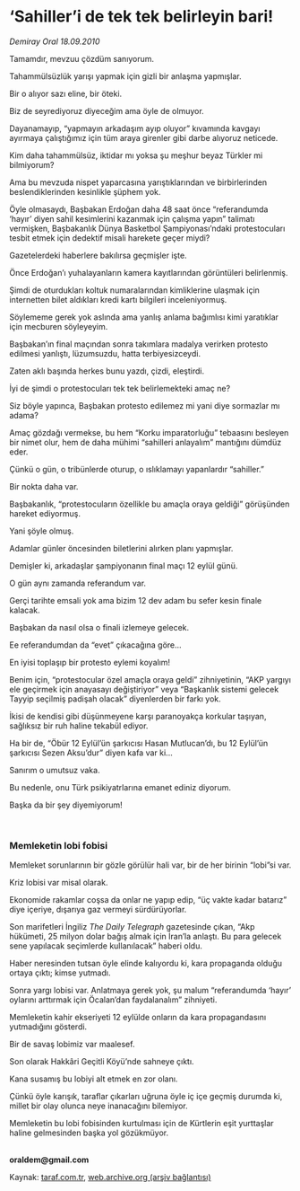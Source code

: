# ‘Sahiller’i de tek tek belirleyin bari!

*Demiray Oral 18.09.2010*

<div class="yazi"><p>Tamamdır, mevzuu çözdüm sanıyorum.</p>
<p>Tahammülsüzlük yarışı yapmak için gizli bir anlaşma yapmışlar.</p>
<p>Bir o alıyor sazı eline, bir öteki.</p>
<p>Biz de seyrediyoruz diyeceğim ama öyle de olmuyor.</p>
<p>Dayanamayıp, “yapmayın arkadaşım ayıp oluyor” kıvamında kavgayı ayırmaya çalıştığımız için tüm araya girenler gibi darbe alıyoruz neticede.</p>
<p>Kim daha tahammülsüz, iktidar mı yoksa şu meşhur beyaz Türkler mi bilmiyorum?</p>
<p>Ama bu mevzuda nispet yaparcasına yarıştıklarından ve birbirlerinden beslendiklerinden kesinlikle şüphem yok.</p>
<p>Öyle olmasaydı, Başbakan Erdoğan daha 48 saat önce “referandumda ‘hayır’ diyen sahil kesimlerini kazanmak için çalışma yapın” talimatı vermişken, Başbakanlık Dünya Basketbol Şampiyonası’ndaki protestocuları tesbit etmek için dedektif misali harekete geçer miydi?</p>
<p>Gazetelerdeki haberlere bakılırsa geçmişler işte.</p>
<p>Önce Erdoğan’ı yuhalayanların kamera kayıtlarından görüntüleri belirlenmiş.</p>
<p>Şimdi de oturdukları koltuk numaralarından kimliklerine ulaşmak için internetten bilet aldıkları kredi kartı bilgileri inceleniyormuş.</p>
<p>Söylememe gerek yok aslında ama yanlış anlama bağımlısı kimi yaratıklar için mecburen söyleyeyim.</p>
<p>Başbakan’ın final maçından sonra takımlara madalya verirken protesto edilmesi yanlıştı, lüzumsuzdu, hatta terbiyesizceydi.</p>
<p>Zaten aklı başında herkes bunu yazdı, çizdi, eleştirdi.</p>
<p>İyi de şimdi o protestocuları tek tek belirlemekteki amaç ne?</p>
<p>Siz böyle yapınca, Başbakan protesto edilemez mi yani diye sormazlar mı adama?</p>
<p>Amaç gözdağı vermekse, bu hem “Korku imparatorluğu” tebaasını besleyen bir nimet olur, hem de daha mühimi “sahilleri anlayalım” mantığını dümdüz eder.</p>
<p>Çünkü o gün, o tribünlerde oturup, o ıslıklamayı yapanlardır “sahiller.”</p>
<p>Bir nokta daha var.</p>
<p>Başbakanlık, “protestocuların özellikle bu amaçla oraya geldiği” görüşünden hareket ediyormuş.</p>
<p>Yani şöyle olmuş.</p>
<p>Adamlar günler öncesinden biletlerini alırken planı yapmışlar.</p>
<p>Demişler ki, arkadaşlar şampiyonanın final maçı 12 eylül günü.</p>
<p>O gün aynı zamanda referandum var.</p>
<p>Gerçi tarihte emsali yok ama bizim 12 dev adam bu sefer kesin finale kalacak.</p>
<p>Başbakan da nasıl olsa o finali izlemeye gelecek.</p>
<p>Ee referandumdan da “evet” çıkacağına göre...</p>
<p>En iyisi toplaşıp bir protesto eylemi koyalım!</p>
<p>Benim için, “protestocular özel amaçla oraya geldi” zihniyetinin, “AKP yargıyı ele geçirmek için anayasayı değiştiriyor” veya “Başkanlık sistemi gelecek Tayyip seçilmiş padişah olacak” diyenlerden bir farkı yok.</p>
<p>İkisi de kendisi gibi düşünmeyene karşı paranoyakça korkular taşıyan, sağlıksız bir ruh haline tekabül ediyor.</p>
<p>Ha bir de, “Öbür 12 Eylül’ün şarkıcısı Hasan Mutlucan’dı, bu 12 Eylül’ün şarkıcısı Sezen Aksu’dur” diyen kafa var ki...</p>
<p>Sanırım o umutsuz vaka.</p>
<p>Bu nedenle, onu Türk psikiyatrlarına emanet ediniz diyorum.</p>
<p>Başka da bir şey diyemiyorum!</p>
<p><b> </b></p>
<h3>Memleketin lobi fobisi</h3>
<p>Memleket sorunlarının bir gözle görülür hali var, bir de her birinin “lobi”si var.</p>
<p>Kriz lobisi var misal olarak.</p>
<p>Ekonomide rakamlar coşsa da onlar ne yapıp edip, “üç vakte kadar batarız” diye içeriye, dışarıya gaz vermeyi sürdürüyorlar.</p>
<p>Son marifetleri İngiliz <i>The Daily Telegraph</i> gazetesinde çıkan, “Akp hükümeti, 25 milyon dolar bağış almak için İran’la anlaştı. Bu para gelecek sene yapılacak seçimlerde kullanılacak” haberi oldu.</p>
<p>Haber neresinden tutsan öyle elinde kalıyordu ki, kara propaganda olduğu ortaya çıktı; kimse yutmadı.</p>
<p>Sonra yargı lobisi var. Anlatmaya gerek yok, şu malum “referandumda ‘hayır’ oylarını arttırmak için Öcalan’dan faydalanalım” zihniyeti.</p>
<p>Memleketin kahir ekseriyeti 12 eylülde onların da kara propagandasını yutmadığını gösterdi.</p>
<p>Bir de savaş lobimiz var maalesef.</p>
<p>Son olarak Hakkâri Geçitli Köyü’nde sahneye çıktı.</p>
<p>Kana susamış bu lobiyi alt etmek en zor olanı.</p>
<p>Çünkü öyle karışık, taraflar çıkarları uğruna öyle iç içe geçmiş durumda ki, millet bir olay olunca neye inanacağını bilemiyor.</p>
<p>Memleketin bu lobi fobisinden kurtulması için de Kürtlerin eşit yurttaşlar haline gelmesinden başka yol gözükmüyor.</p>
<p><b><br/>oraldem@gmail.com</b></p></div>

Kaynak: [taraf.com.tr](http://www.taraf.com.tr:80/demiray-oral/makale-sahiller-i-de-tek-tek-belirleyin-bari.htm), [web.archive.org (arşiv bağlantısı)](http://web.archive.org/web/20100921104617/http://www.taraf.com.tr:80/demiray-oral/makale-sahiller-i-de-tek-tek-belirleyin-bari.htm)
